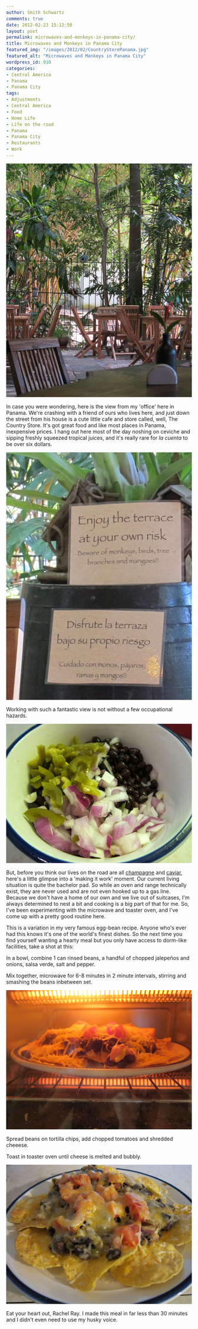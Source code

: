 ```yaml
---
author: Smith Schwartz
comments: true
date: 2012-02-23 15:12:50
layout: post
permalink: microwaves-and-monkeys-in-panama-city/
title: Microwaves and Monkeys in Panama City
featured_img: "/images/2012/02/CountryStorePanama.jpg"
featured_alt: "Microwaves and Monkeys in Panama City"
wordpress_id: 910
categories:
- Central America
- Panama
- Panama City
tags:
- Adjustments
- Central America
- Food
- Home Life
- Life on the road
- Panama
- Panama City
- Restaurants
- Work
---
```


![](/images/2012/02/Micro230212011.jpg)

In case you were wondering, here is the view from my 'office' here in Panama. We're crashing with a friend of ours who lives here, and just down the street from his house is a cute little cafe and store called, well, The Country Store. It's got great food and like most places in Panama, inexpensive prices. I hang out here most of the day noshing on ceviche and sipping freshly squeezed tropical juices, and it's really rare for _la cuenta_ to be over six dollars. 

![](/images/2012/02/Micro23021202.jpg)

Working with such a fantastic view is not without a few occupational hazards. 

![](/images/2012/02/Micro23021203.jpg)

But, before you think our lives on the road are all [champagne](http://schwartzography.com/2012/02/en-route-to-panama/) and [caviar](http://schwartzography.com/2012/02/four-hour-brunch-in-buenos-aires/), here's a little glimpse into a 'making it work' moment. Our current living situation is quite the bachelor pad. So while an oven and range technically exist, they are never used and are not even hooked up to a gas line. Because we don't have a home of our own and we live out of suitcases, I'm always determined to nest a bit and cooking is a big part of that for me. So, I've been experimenting with the microwave and toaster oven, and I've come up with a pretty good routine here. 

This is a variation in my very famous egg-bean recipe. Anyone who's ever had this knows it's one of the world's finest dishes. So the next time you find yourself wanting a hearty meal but you only have access to dorm-like facilities, take a shot at this: 

In a bowl, combine 1 can rinsed beans, a handful of chopped jalepeños and onions, salsa verde, salt and pepper.

Mix together, microwave for 6-8 minutes in 2 minute intervals, stirring and smashing the beans inbetween set. 

![](/images/2012/02/Micro23021204.jpg)

Spread beans on tortilla chips, add chopped tomatoes and shredded cheeese. 

Toast in toaster oven until cheese is melted and bubbly.

![](/images/2012/02/Micro23021205.jpg)

Eat your heart out, Rachel Ray. I made this meal in far less than 30 minutes and I didn't even need to use my husky voice. 
